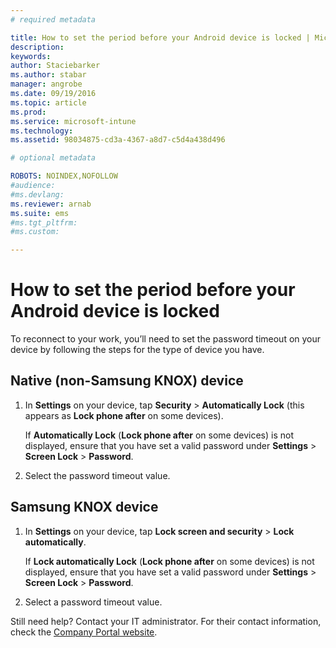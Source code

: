 ```yaml
---
# required metadata

title: How to set the period before your Android device is locked | Microsoft Intune
description:
keywords:
author: Staciebarkerms.author: stabar
manager: angrobe
ms.date: 09/19/2016
ms.topic: article
ms.prod:
ms.service: microsoft-intune
ms.technology:
ms.assetid: 98034875-cd3a-4367-a8d7-c5d4a438d496

# optional metadata

ROBOTS: NOINDEX,NOFOLLOW
#audience:
#ms.devlang:
ms.reviewer: arnab
ms.suite: ems
#ms.tgt_pltfrm:
#ms.custom:

---
```


# How to set the period before your Android device is locked
To reconnect to your work, you’ll need to set the password timeout on your device by following the steps for the type of device you have.

## Native (non-Samsung KNOX) device

1.  In **Settings** on your device, tap **Security** &gt; **Automatically Lock** (this appears as **Lock phone after** on some devices).

    If **Automatically Lock** (**Lock phone after** on some devices) is not displayed, ensure that you have set a valid password under **Settings** &gt; **Screen Lock** &gt; **Password**.

2.  Select the password timeout value.

## Samsung KNOX device

1.  In **Settings** on your device, tap **Lock screen and security** &gt; **Lock automatically**.

    If **Lock automatically Lock** (**Lock phone after** on some devices) is not displayed, ensure that you have set a valid password under **Settings** &gt; **Screen Lock** &gt; **Password**.

2.  Select a password timeout value.

Still need help? Contact your IT administrator. For their contact information, check the [Company Portal website](http://portal.manage.microsoft.com).
